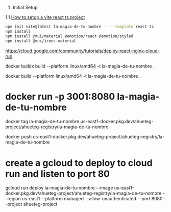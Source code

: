 1. Initial Setup

1.1 [How to setup a vite react ts project](https://developer.okta.com/blog/2022/03/14/react-vite-number-converter)

```bash
npm init vite@latest la-magia-de-tu-nombre -- --template react-ts
npm install
npm install @mui/material @emotion/react @emotion/styled
npm install @mui/icons-material

```

https://cloud.google.com/community/tutorials/deploy-react-nginx-cloud-run

docker buildx build --platform linux/amd64 -t la-magia-de-tu-nombre .

docker build --platform linux/amd64 -t la-magia-de-tu-nombre .

# docker run -p 3001:8080 la-magia-de-tu-nombre

docker tag la-magia-de-tu-nombre us-east1-docker.pkg.dev/ahueteg-project/ahueteg-registry/la-magia-de-tu-nombre

docker push us-east1-docker.pkg.dev/ahueteg-project/ahueteg-registry/la-magia-de-tu-nombre

# create a gcloud to deploy to cloud run and listen to port 80

gcloud run deploy la-magia-de-tu-nombre --image us-east1-docker.pkg.dev/ahueteg-project/ahueteg-registry/la-magia-de-tu-nombre --region us-east1 --platform managed --allow-unauthenticated --port 8080 --project 	ahueteg-project